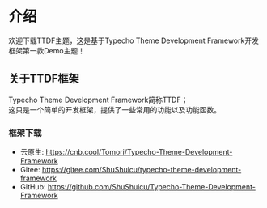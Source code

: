 # 介绍
欢迎下载TTDF主题，这是基于Typecho Theme Development Framework开发框架第一款Demo主题！

## 关于TTDF框架
Typecho Theme Development Framework简称TTDF；  
这只是一个简单的开发框架，提供了一些常用的功能以及功能函数。

### 框架下载
 - 云原生: https://cnb.cool/Tomori/Typecho-Theme-Development-Framework
 - Gitee: https://gitee.com/ShuShuicu/typecho-theme-development-framework
 - GitHub: https://github.com/ShuShuicu/Typecho-Theme-Development-Framework